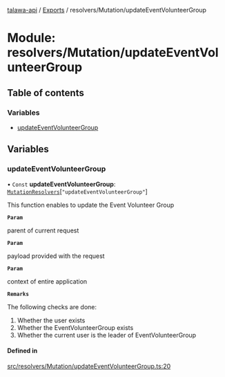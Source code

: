 [talawa-api](../README.md) / [Exports](../modules.md) / resolvers/Mutation/updateEventVolunteerGroup

# Module: resolvers/Mutation/updateEventVolunteerGroup

## Table of contents

### Variables

- [updateEventVolunteerGroup](resolvers_Mutation_updateEventVolunteerGroup.md#updateeventvolunteergroup)

## Variables

### updateEventVolunteerGroup

• `Const` **updateEventVolunteerGroup**: [`MutationResolvers`](types_generatedGraphQLTypes.md#mutationresolvers)[``"updateEventVolunteerGroup"``]

This function enables to update the Event Volunteer Group

**`Param`**

parent of current request

**`Param`**

payload provided with the request

**`Param`**

context of entire application

**`Remarks`**

The following checks are done:
1. Whether the user exists
2. Whether the EventVolunteerGroup exists
3. Whether the current user is the leader of EventVolunteerGroup

#### Defined in

[src/resolvers/Mutation/updateEventVolunteerGroup.ts:20](https://github.com/PalisadoesFoundation/talawa-api/blob/53234da/src/resolvers/Mutation/updateEventVolunteerGroup.ts#L20)
